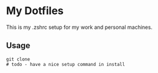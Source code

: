 My Dotfiles
==============

This is my .zshrc setup for my work and personal machines.

## Usage

```
git clone 
# todo - have a nice setup command in install
```


